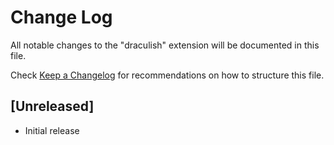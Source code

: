 # Change Log
All notable changes to the "draculish" extension will be documented in this file.

Check [Keep a Changelog](http://keepachangelog.com/) for recommendations on how to structure this file.

## [Unreleased]
- Initial release
